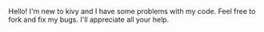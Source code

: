 Hello!
I'm new to kivy and I have some problems with my code.
Feel free to fork and fix my bugs. I'll appreciate all your help.
